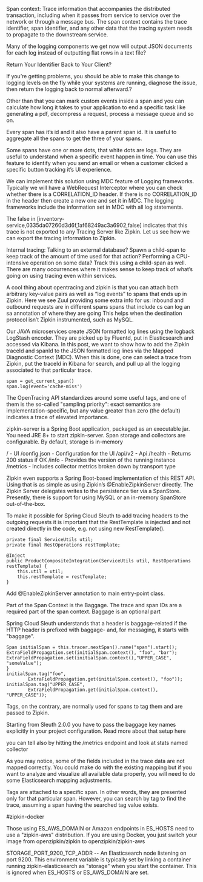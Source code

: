 Span context: Trace information that accompanies the distributed transaction, including when it passes from service to service over the network or through a message bus. The span context contains the trace identifier, span identifier, and any other data that the tracing system needs to propagate to the downstream service.

Many of the logging components we get now will output JSON documents for each log instead of outputting flat rows in a text file?

Return Your Identifier Back to Your Client?

If you’re getting problems, you should be able to make this change to logging levels on the fly while your systems are running, diagnose the issue, then return the logging back to normal afterward.?

Other than that you can mark custom events inside a span and you can calculate how long it takes to your application to end a specific task like generating a pdf, decompress a request, process a message queue and so on.

Every span has it’s id and it also have a parent span id. It is useful to aggregate all the spans to get the three of your spans.

Some spans have one or more dots, that white dots are logs. They are useful to understand when a specific event happen in time. You can use this feature to identify when you send an email or when a customer clicked a specific button tracking it’s UI experience.

We can implement this solution using MDC feature of Logging frameworks. Typically we will have a WebRequest Interceptor where you can check whether there is a CORRELATION_ID header. If there is no CORRELATION_ID in the header then create a new one and set it in MDC. The logging frameworks include the information set in MDC with all log statements.

The false in [inventory-service,0335da07260d3d6f,1af68249ac3a6902,false] indicates that this trace is not exported to any Tracing Server like Zipkin. Let us see how we can export the tracing information to Zipkin.

Internal tracing: Talking to an external database? Spawn a child-span to keep track of the amount of time used for that action? Performing a CPU-intensive operation on some data? Track this using a child-span as well. There are many occurrences where it makes sense to keep track of what’s going on using tracing even within services.

A cool thing about opentracing and zipkin is that you can attach both arbitrary key-value pairs as well as “log events” to spans that ends up in Zipkin. Here we see Zuul providing some extra info for us:
inbound and outbound requests are in different spans
spans that include cs can log an sa annotation of where they are going
This helps when the destination protocol isn’t Zipkin instrumented, such as MySQL.

Our JAVA microservices create JSON formatted log lines using the logback LogStash encoder. They are picked up by Fluentd, put in Elasticsearch and accessed via Kibana. In this post, we want to show how to add the Zipkin traceId and spanId to the JSON formatted log lines via the Mapped Diagnostic Context (MDC). When this is done, one can select a trace from Zipkin, put the traceId in Kibana for search, and pull up all the logging associated to that particular trace.

```
span = get_current_span()
span.log(event='cache-miss')
```

The OpenTracing API standardizes around some useful tags, and one of them is the so-called "sampling priority": exact semantics are implementation-specific, but any value greater than zero (the default) indicates a trace of elevated importance.




zipkin-server is a Spring Boot application, packaged as an executable jar. You need JRE 8+ to start zipkin-server.
Span storage and collectors are configurable. By default, storage is in-memory

/ - UI
/config.json - Configuration for the UI
/api/v2 - Api
/health - Returns 200 status if OK
/info - Provides the version of the running instance
/metrics - Includes collector metrics broken down by transport type

Zipkin even supports a Spring Boot-based implementation of this REST API. Using that is as simple as using Zipkin’s @EnableZipkinServer directly. The Zipkin Server delegates writes to the persistence tier via a SpanStore. Presently, there is support for using MySQL or an in-memory SpanStore out-of-the-box.

To make it possible for Spring Cloud Sleuth to add tracing headers to the outgoing requests it is important that the RestTemplate is injected and not created directly in the code, e.g. not using new RestTemplate().

```
private final ServiceUtils util;
private final RestOperations restTemplate;

@Inject
public ProductCompositeIntegration(ServiceUtils util, RestOperations restTemplate) {
    this.util = util;
    this.restTemplate = restTemplate;
}
```

Add @EnableZipkinServer annotation to main entry-point class.

Part of the Span Context is the Baggage. The trace and span IDs are a required part of the span context. Baggage is an optional part

Spring Cloud Sleuth understands that a header is baggage-related if the HTTP header is prefixed with baggage- and, for messaging, it starts with "baggage".

```
Span initialSpan = this.tracer.nextSpan().name("span").start();
ExtraFieldPropagation.set(initialSpan.context(), "foo", "bar");
ExtraFieldPropagation.set(initialSpan.context(),"UPPER_CASE", "someValue");
}
initialSpan.tag("foo",
		ExtraFieldPropagation.get(initialSpan.context(), "foo"));
initialSpan.tag("UPPER_CASE",
		ExtraFieldPropagation.get(initialSpan.context(), "UPPER_CASE"));
```

Tags, on the contrary, are normally used for spans to tag them and are passed to Zipkin.

Starting from Sleuth 2.0.0 you have to pass the baggage key names explicitly in your project configuration. Read more about that setup here

you can tell also by hitting the /metrics endpoint and look at stats named collector

As you may notice, some of the fields included in the trace data are not mapped correctly. You could make do with the existing mapping but if you want to analyze and visualize all available data properly, you will need to do some Elasticsearch mapping adjustments.

Tags are attached to a specific span. In other words, they are presented only for that particular span. However, you can search by tag to find the trace, assuming a span having the searched tag value exists.

#zipkin-docker

Those using ES_AWS_DOMAIN or Amazon endpoints in ES_HOSTS need to use a "zipkin-aws" distribution. If you are using Docker, you just switch your image from openzipkin/zipkin to openzipkin/zipkin-aws

STORAGE_PORT_9200_TCP_ADDR -- An Elasticsearch node listening on port 9200. This environment variable is typically set by linking a container running zipkin-elasticsearch as "storage" when you start the container. This is ignored when ES_HOSTS or ES_AWS_DOMAIN are set.
